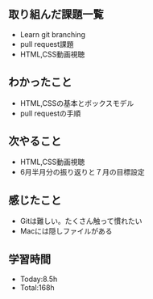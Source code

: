 ## 取り組んだ課題一覧
 - Learn git branching
 - pull request課題
 - HTML,CSS動画視聴
   
## わかったこと
 - HTML,CSSの基本とボックスモデル
 - pull requestの手順

## 次やること
 - HTML,CSS動画視聴
 - 6月半月分の振り返りと７月の目標設定

## 感じたこと
 - Gitは難しい。たくさん触って慣れたい
 - Macには隠しファイルがある
 
## 学習時間
- Today:8.5h
- Total:168h
